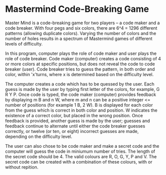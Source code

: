 # Mastermind Code-Breaking Game

Master Mind is a code-breaking game for two players – a code maker and a code breaker. With four pegs and six colors, there are 6^4 = 1296 different patterns (allowing duplicate colors). Varying the number of colors and the number of holes results in a spectrum of Mastermind games of different levels of difficulty.

In this program, computer plays the role of code maker and user plays the role of code breaker. Code maker (computer) creates a code consisting of 4 or more colors at specific positions, but does not reveal the code to code breaker (user). Code breaker tries to guess the pattern, in both order and color, within 'x'turns, where x is determined based on the difficulty level.

The computer creates a code which has to be quessed by the user. Each guess is made by the user by typing first letter of the colors, for example, G R Y P. Once code is typed, the code maker (computer) provides feedback by displaying m B and n W, where m and n can be a positive integer <= number of positions (for example 1 B, 2 W). B is displayed for each color from the guess which is correct in both color and position. W indicates the existence of a correct color, but placed in the wrong position. Once feedback is provided, another guess is made by the user; guesses and feedback continue to alternate until either the code breaker guesses correctly, or twelve (or ten, or eight) incorrect guesses are made, depending on the difficulty level.

The user can also chose to be code maker and make a secret code and the computer will guess the code in miniumum number of tries. The length of the secret code should be 4. The valid colours are R, O, G, Y, P and V. The secret code can be created with a combination of these colours, with or without repition.
